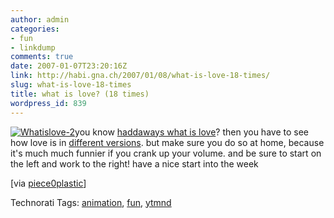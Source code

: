 ```yaml
---
author: admin
categories:
- fun
- linkdump
comments: true
date: 2007-01-07T23:20:16Z
link: http://habi.gna.ch/2007/01/08/what-is-love-18-times/
slug: what-is-love-18-times
title: what is love? (18 times)
wordpress_id: 839
---
```


[![Whatislove-2](http://habi.gna.ch/wp-content/uploads/2007/01/whatislove-2-tm.jpg)](http://habi.gna.ch/wp-content/uploads/2007/01/whatislove-2.png)you know [haddaways what is love](http://www.google.com/musicl?lid=fzNqLtwJrTG&aid=gKkKk5ug-ML)? then you have to see how love is in [different versions](http://www.kontraband.com/show/show.asp?ID=5274). but make sure you do so at home, because it's much much funnier if you crank up your volume. and be sure to start on the left and work to the right!
have a nice start into the week

[via [piece0plastic](http://www.kontraband.com/show/show.asp?ID=5274)]



Technorati Tags: [animation](http://www.technorati.com/tag/animation), [fun](http://www.technorati.com/tag/fun), [ytmnd](http://www.technorati.com/tag/ytmnd)
